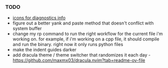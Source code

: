 ### TODO
- [ icons for diagnostics info ](https://github.com/neovim/nvim-lspconfig/wiki/UI-Customization)
- figure out a better yank and paste method that doesn't conflict with system buffer
- change my <leader>rp command to run the right workflow for the current file i'm working on. for example, if i'm working on a cpp file, it should compile and run the binary. right now it only runs python files
- make the indent guides darker
- add dracula theme / theme switcher that randomizes it each day - https://github.com/maxmx03/dracula.nvim?tab=readme-ov-file

